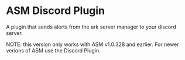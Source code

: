 # ASM Discord Plugin
A plugin that sends alerts from the ark server manager to your discord server.

NOTE: this version only works with ASM v1.0.328 and earlier. For newer verions of ASM use the Discord Plugin.
